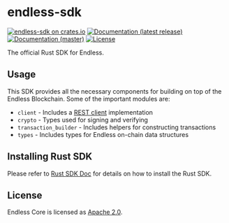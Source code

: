 # endless-sdk

[![endless-sdk on crates.io](https://img.shields.io/crates/v/endless-sdk)](https://crates.io/crates/endless-sdk)
[![Documentation (latest release)](https://docs.rs/endless-sdk/badge.svg)](https://docs.rs/endless-sdk/)
[![Documentation (master)](https://img.shields.io/badge/docs-master-59f)](https://endless.github.io/endless/endless_sdk/)
[![License](https://img.shields.io/badge/license-Apache-green.svg)](https://github.com/endless-labs/endless-core/blob/main/LICENSE)

The official Rust SDK for Endless.

## Usage

This SDK provides all the necessary components for building on top of the Endless Blockchain. Some of the important modules are:

* `client` - Includes a [REST client](https://endless.dev/nodes/endless-api-spec#/) implementation
* `crypto` - Types used for signing and verifying
* `transaction_builder` - Includes helpers for constructing transactions
* `types` - Includes types for Endless on-chain data structures

## Installing Rust SDK
Please refer to [Rust SDK Doc](https://endless.dev/sdks/rust-sdk/) for details on how to install the Rust SDK.

## License

Endless Core is licensed as [Apache 2.0](https://github.com/endless-labs/endless-core/blob/main/LICENSE).

